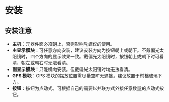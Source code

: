 # 安装

## 安装注意 <a href="#installation-notes" id="installation-notes"></a>

* **主机**：元器件面必须朝上，否则影响陀螺仪的使用。
* **主显示模块**：可任意方向安装，建议安装方向为按钮朝上或朝下。不戴偏光太阳镜时，四个方向的显示效果一致。戴偏光太阳镜时，按钮朝上或朝下时可看清，朝左或朝右时无法看清。
* **副显示模块**：只能横向安装。但戴偏光太阳镜时均无法看清。
* **GPS 模块**：GPS 模块的摆放位置需尽量空旷无遮挡。建议放置于前档玻璃下方。
* **按钮**：按钮为点动式。可根据自己的需要以并联方式外接任意数量的点动式按钮。
